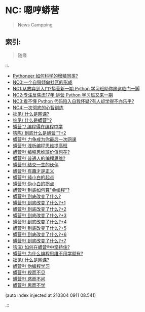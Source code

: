 # NC: 嗯哼蟒营
> News Campping

## 索引:
> 随缘

::.

- [ Pythoneer 如何科学的增殖同类?](181012-preNC-pythoneer-growthup.md)
- [ NC0:一个自毁倾向社区的形成](190711-NC101-self-destruction.md)
- [ NC1:从放弃到入门?蟒营新一期 Python 学习班助你踢这临门一脚](190902-3py-what-is-camp.md)
- [ NC2:专注反焦虑17年:蟒营 Python 学习班又来一期](190905-3py-just101camp.md)
- [ NC3:看不懂 Python 代码陷入自我怀疑?有人却学得不亦乐乎?](191103-4py-how2joy-coding.md)
- [ NC4:一次彻底的心智训练](200202-NC4-what-is5py.md)
- [ 拙见/ 什么是网课?](200315-ZoomQuiet-IMHO-whatis-online-course.md)
- [ 拙见/ 什么是蟒营™?](200401-ZoomQuiet-IMHO-whatis-101camp.md)
- [ 蟒营™/ 编程得在编程中学](200512-ZoomQuiet-6py-learn-in-coding.md)
- [ 钩陈/ 到底什么是蟒营™?+2](200531-ZoomQuiet-OldTouch-what101camp3.md)
- [ 蟒营®/ 力争成为你最后一次网课](200604-ZoomQuiet-9py-all-goal4u.md)
- [ 蟒营®/ 浅析编程思维提高班](200606-ZoomQuiet-9py-simple101camp.md)
- [ 蟒营®/ 编程思维班价值何在?](200606-ZoomQuiet-9py-worth101camp.md)
- [ 蟒营®/ 普通人的编程思维?](200607-ZoomQuiet-9py-101programming.md)
- [ 蟒营®/ 结交一生的伙伴](200610-ZoomQuiet-9py-101friends.md)
- [ 蟒营®/ 有趣才是正义](200611-ZoomQuiet-9py-101funny.md)
- [ 蟒营®/ 纯小白的起点](200614-ZoomQuiet-9py-pure101.md)
- [ 蟒营®/ 伪小白的拐点](200618-ZoomQuiet-9py-fake101.md)
- [ 蟒营®/ 到底如何算"会编程"?](200630-ZoomQuiet-10py-wtf-can-coding.md)
- [ 蟒营®/ 到底改变了什么?](200703-ZoomQuiet-10py-wtfc-0.md)
- [ 蟒营®/ 到底改变了什么?+1](200706-ZoomQuiet-10py-wtfc-1.md)
- [ 蟒营®/ 到底改变了什么?+2](200708-ZoomQuiet-10py-wtfc-2.md)
- [ 蟒营®/ 到底改变了什么?+3](200711-ZoomQuiet-10py-wtfc-3.md)
- [ 蟒营®/ 到底改变了什么?+4](200712-ZoomQuiet-10py-wtfc-4.md)
- [ 蟒营®/ 到底改变了什么?+5](200714-ZoomQuiet-10py-wtfc-5.md)
- [ 蟒营®/ 到底改变了什么?+6](200716-ZoomQuiet-10py-wtfc-6.md)
- [ 蟒营®/ 到底改变了什么?+7](200721-ZoomQuiet-10py-wtfc-7.md)
- [ 钩沉/ 如何在蟒营®中坚持住?](200801-ZoomQuiet-10py-wtfc-8.md)
- [ 蟒营®/ 为什么编程思维不用学就有?](200811-ZoomQuiet-wtf-coding-mind.md)
- [ 拙见/ 什么是网课?](200816-ZoomQuiet-wtf-online-course.md)
- [ 蟒营®/ 伪编程学习](200908-ZoomQuiet-fake-learnning.md)
- [ 蟒营®/ 视而不见](200915-ZoomQuiet-3not-see.md)
- [ 蟒营®/ 惑而不问](200917-ZoomQuiet-3not-ask.md)
- [ 蟒营®/ 思而不学](200918-ZoomQuiet-3not-learn.md)

(auto index injected at 210304 0911 08.541) 

.::


